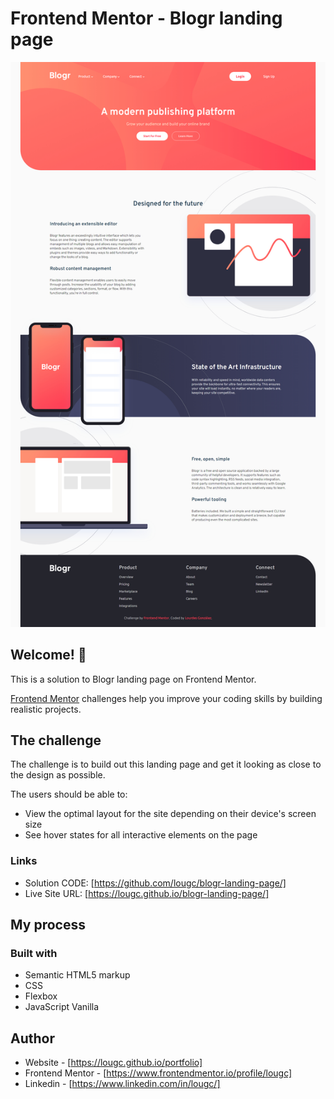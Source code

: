 # Frontend Mentor - Blogr landing page

![Design preview for the Blogr landing page coding challenge](./design/screencapture-landing.jpg)

## Welcome! 👋

This is a solution to Blogr landing page on Frontend Mentor.

[Frontend Mentor](https://www.frontendmentor.io) challenges help you improve your coding skills by building realistic projects.


## The challenge

The challenge is to build out this landing page and get it looking as close to the design as possible.

The users should be able to:

- View the optimal layout for the site depending on their device's screen size
- See hover states for all interactive elements on the page

### Links

- Solution CODE: [https://github.com/lougc/blogr-landing-page/]
- Live Site URL: [https://lougc.github.io/blogr-landing-page/]

## My process

### Built with

- Semantic HTML5 markup
- CSS 
- Flexbox
- JavaScript Vanilla

## Author

- Website - [https://lougc.github.io/portfolio]
- Frontend Mentor - [https://www.frontendmentor.io/profile/lougc]
- Linkedin - [https://www.linkedin.com/in/lougc/]

